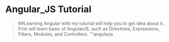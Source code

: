 # Angular_JS Tutorial
>##Learning Angular with my tutorial will help you to get idea about it.
> Frist will learn basic of AngularJS, such as Directives, Expressions, Filters, Modules, and Controllers.
>'''angularjs
><!DOCTYPE html>
><html lang="en-US">

